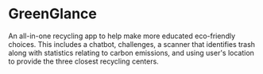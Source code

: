 # GreenGlance

An all-in-one recycling app to help make more educated eco-friendly choices. This includes a chatbot, challenges, a scanner that identifies trash along with statistics relating to carbon emissions, and using user's location to provide the three closest recycling centers. 
